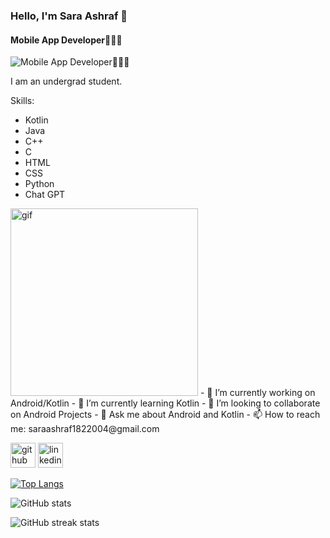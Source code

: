 
### Hello, I'm Sara Ashraf 🤍
#### Mobile App Developer👩🏻‍💻
![Mobile App Developer👩🏻‍💻](https://img.freepik.com/free-vector/cute-girl-working-laptop-with-coffee-cup-illustration_138676-2398.jpg?size=338&ext=jpg&ga=GA1.1.1141335507.1719273600&semt=ais_user)

I am an undergrad student.

Skills:
* Kotlin
* Java
* C++
* C
* HTML
* CSS
* Python
* Chat GPT 

<img src="https://encrypted-tbn0.gstatic.com/images?q=tbn:ANd9GcT106U6e6eCK-gsUl6hMSgWrxbYS6H2R4HGrA&usqp=CAU" width="300px" alt = "gif" />
- 🔭 I’m currently working on Android/Kotlin 
- 🌱 I’m currently learning Kotlin  
- 👯 I’m looking to collaborate on Android Projects 
- 💬 Ask me about Android and Kotlin 
- 📫 How to reach me: saraashraf1822004@gmail.com 


[<img src='https://cdn.jsdelivr.net/npm/simple-icons@3.0.1/icons/github.svg' alt='github' height='40'>](https://github.com/saraashraf11)  [<img src='https://cdn.jsdelivr.net/npm/simple-icons@3.0.1/icons/linkedin.svg' alt='linkedin' height='40'>](https://www.linkedin.com/in/https://www.linkedin.com/in/sara-ashraf-8b7865257?utm_source=share&utm_campaign=share_via&utm_content=profile&utm_medium=android_app/)  

[![Top Langs](https://github-readme-stats.vercel.app/api/top-langs/?username=saraashraf11)](https://github.com/anuraghazra/github-readme-stats)

![GitHub stats](https://github-readme-stats.vercel.app/api?username=saraashraf11&show_icons=true)  

![GitHub streak stats](https://streak-stats.demolab.com/?user=saraashraf11)  

